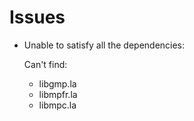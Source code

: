 # Issues

* Unable to satisfy all the dependencies:

  Can't find:

    * libgmp.la
    * libmpfr.la
    * libmpc.la

  ​